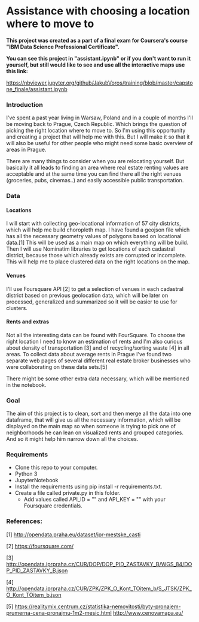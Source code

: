 # Assistance with choosing a location where to move to

__This project was created as a part of a final exam for Coursera's course "IBM Data Science Professional Certificate".__

 __You can see this project in "assistant.ipynb" or if you don't want to run it yourself, but still would like to see and use all the interactive maps use this link:__

https://nbviewer.jupyter.org/github/JakubVoros/training/blob/master/capstone_finale/assistant.ipynb

### Introduction 
 I've spent a past year living in Warsaw, Poland and in a couple of months I'll be moving back to Prague, Czech Republic. Which brings the question of picking the right location where to move to. So I'm using this opportunity and creating a project that will help me with this. But I will make it so that it will also be useful for other people who might need some basic overview of areas in Prague.

 There are many things to consider when you are relocating yourself. But basically it all leads to finding an area where real estate renting values are acceptable and at the same time you can find there all the right venues (groceries, pubs, cinemas..) and easily accessible public transportation.

### Data

#### Locations
 I will start with collecting geo-locational information of 57 city districts, which will help me build choropleth map. I have found a geojson file which has all the necessary geometry values of polygons based on locational data.[1] This will be used as a main map on which everything will be build. Then I will use Nominatim libraries to get locations of each cadastral district, because those which already exists are corrupted or incomplete. This will help me to place clustered data on the right locations on the map.

#### Venues
 I'll use Foursquare API [2] to get a selection of venues in each cadastral district based on previous geolocation data, which will be later on processed, generalized and summarized so it will be easier to use for clusters.

#### Rents and extras
 Not all the interesting data can be found with FourSquare. To choose the right location I need to know an estimation of rents and I'm also curious about density of transportation [3] and of recycling/sorting waste [4] in all areas. To collect data about average rents in Prague I've found two separate web pages of several different real estate broker businesses who were collaborating on these data sets.[5]

 There might be some other extra data necessary, which will be mentioned in the notebook.

### Goal
 The aim of this project is to clean, sort and then merge all the data into one dataframe, that will give us all the necessary information, which will be displayed on the main map so when someone is trying to pick one of neighborhoods he can lean on visualized rents and grouped categories. And so it might help him narrow down all the choices.

### Requirements
 - Clone this repo to your computer.
 - Python 3
 - JupyterNotebook
 - Install the requirements using pip install -r requirements.txt. 
 - Create a file called private.py in this folder.
     - Add values called API_ID = "" and API_KEY = "" with your Foursquare credentials.



### References:

[1] http://opendata.praha.eu/dataset/ipr-mestske_casti

[2] https://foursquare.com/

[3] http://opendata.iprpraha.cz/CUR/DOP/DOP_PID_ZASTAVKY_B/WGS_84/DOP_PID_ZASTAVKY_B.json

[4] http://opendata.iprpraha.cz/CUR/ZPK/ZPK_O_Kont_TOitem_b/S_JTSK/ZPK_O_Kont_TOitem_b.json

[5] https://realitymix.centrum.cz/statistika-nemovitosti/byty-pronajem-prumerna-cena-pronajmu-1m2-mesic.html http://www.cenovamapa.eu/

